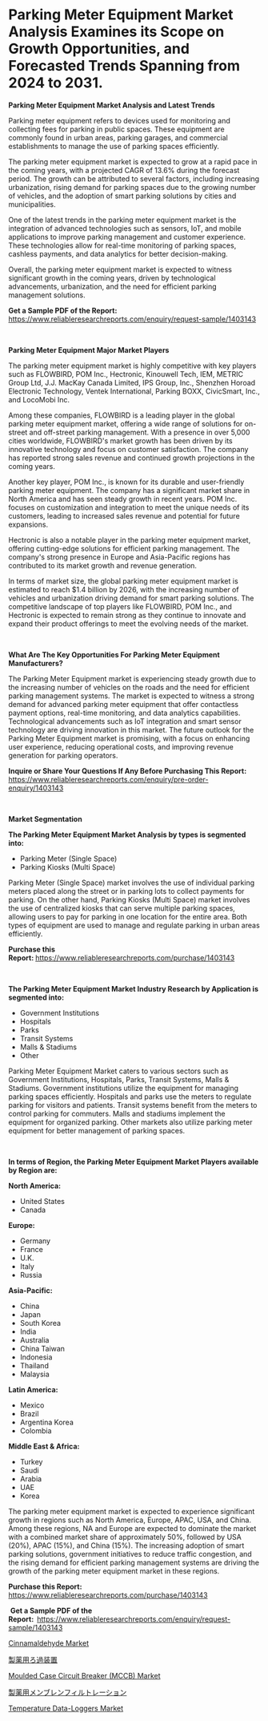 <p><h1>Parking Meter Equipment Market Analysis Examines its Scope on Growth Opportunities, and Forecasted Trends Spanning from 2024 to 2031.</h1></p><p><strong>Parking Meter Equipment Market Analysis and Latest Trends</strong></p>
<p><p>Parking meter equipment refers to devices used for monitoring and collecting fees for parking in public spaces. These equipment are commonly found in urban areas, parking garages, and commercial establishments to manage the use of parking spaces efficiently.</p><p>The parking meter equipment market is expected to grow at a rapid pace in the coming years, with a projected CAGR of 13.6% during the forecast period. The growth can be attributed to several factors, including increasing urbanization, rising demand for parking spaces due to the growing number of vehicles, and the adoption of smart parking solutions by cities and municipalities.</p><p>One of the latest trends in the parking meter equipment market is the integration of advanced technologies such as sensors, IoT, and mobile applications to improve parking management and customer experience. These technologies allow for real-time monitoring of parking spaces, cashless payments, and data analytics for better decision-making.</p><p>Overall, the parking meter equipment market is expected to witness significant growth in the coming years, driven by technological advancements, urbanization, and the need for efficient parking management solutions.</p></p>
<p><strong>Get a Sample PDF of the Report:&nbsp;</strong> <a href="https://www.reliableresearchreports.com/enquiry/request-sample/1403143">https://www.reliableresearchreports.com/enquiry/request-sample/1403143</a></p>
<p>&nbsp;</p>
<p><strong>Parking Meter Equipment Major Market Players</strong></p>
<p><p>The parking meter equipment market is highly competitive with key players such as FLOWBIRD, POM Inc., Hectronic, Kinouwell Tech, IEM, METRIC Group Ltd, J.J. MacKay Canada Limited, IPS Group, Inc., Shenzhen Horoad Electronic Technology, Ventek International, Parking BOXX, CivicSmart, Inc., and LocoMobi Inc.</p><p>Among these companies, FLOWBIRD is a leading player in the global parking meter equipment market, offering a wide range of solutions for on-street and off-street parking management. With a presence in over 5,000 cities worldwide, FLOWBIRD's market growth has been driven by its innovative technology and focus on customer satisfaction. The company has reported strong sales revenue and continued growth projections in the coming years.</p><p>Another key player, POM Inc., is known for its durable and user-friendly parking meter equipment. The company has a significant market share in North America and has seen steady growth in recent years. POM Inc. focuses on customization and integration to meet the unique needs of its customers, leading to increased sales revenue and potential for future expansions.</p><p>Hectronic is also a notable player in the parking meter equipment market, offering cutting-edge solutions for efficient parking management. The company's strong presence in Europe and Asia-Pacific regions has contributed to its market growth and revenue generation.</p><p>In terms of market size, the global parking meter equipment market is estimated to reach $1.4 billion by 2026, with the increasing number of vehicles and urbanization driving demand for smart parking solutions. The competitive landscape of top players like FLOWBIRD, POM Inc., and Hectronic is expected to remain strong as they continue to innovate and expand their product offerings to meet the evolving needs of the market.</p></p>
<p>&nbsp;</p>
<p><strong>What Are The Key Opportunities For Parking Meter Equipment Manufacturers?</strong></p>
<p><p>The Parking Meter Equipment market is experiencing steady growth due to the increasing number of vehicles on the roads and the need for efficient parking management systems. The market is expected to witness a strong demand for advanced parking meter equipment that offer contactless payment options, real-time monitoring, and data analytics capabilities. Technological advancements such as IoT integration and smart sensor technology are driving innovation in this market. The future outlook for the Parking Meter Equipment market is promising, with a focus on enhancing user experience, reducing operational costs, and improving revenue generation for parking operators.</p></p>
<p><strong>Inquire or Share Your Questions If Any Before Purchasing This Report:</strong> <a href="https://www.reliableresearchreports.com/enquiry/pre-order-enquiry/1403143">https://www.reliableresearchreports.com/enquiry/pre-order-enquiry/1403143</a></p>
<p>&nbsp;</p>
<p><strong>Market Segmentation</strong></p>
<p><strong>The Parking Meter Equipment Market Analysis by types is segmented into:</strong></p>
<p><ul><li>Parking Meter (Single Space)</li><li>Parking Kiosks (Multi Space)</li></ul></p>
<p><p>Parking Meter (Single Space) market involves the use of individual parking meters placed along the street or in parking lots to collect payments for parking. On the other hand, Parking Kiosks (Multi Space) market involves the use of centralized kiosks that can serve multiple parking spaces, allowing users to pay for parking in one location for the entire area. Both types of equipment are used to manage and regulate parking in urban areas efficiently.</p></p>
<p><strong>Purchase this Report:&nbsp;</strong><a href="https://www.reliableresearchreports.com/purchase/1403143">https://www.reliableresearchreports.com/purchase/1403143</a></p>
<p>&nbsp;</p>
<p><strong>The Parking Meter Equipment Market Industry Research by Application is segmented into:</strong></p>
<p><ul><li>Government Institutions</li><li>Hospitals</li><li>Parks</li><li>Transit Systems</li><li>Malls & Stadiums</li><li>Other</li></ul></p>
<p><p>Parking Meter Equipment Market caters to various sectors such as Government Institutions, Hospitals, Parks, Transit Systems, Malls & Stadiums. Government institutions utilize the equipment for managing parking spaces efficiently. Hospitals and parks use the meters to regulate parking for visitors and patients. Transit systems benefit from the meters to control parking for commuters. Malls and stadiums implement the equipment for organized parking. Other markets also utilize parking meter equipment for better management of parking spaces.</p></p>
<p>&nbsp;</p>
<p><strong>In terms of Region, the Parking Meter Equipment Market Players available by Region are:</strong></p>
<p>
    <p> <strong> North America: </strong>
        <ul>
            <li>United States</li>
            <li>Canada</li>
        </ul>
        </p> 
    <p> <strong> Europe: </strong>
        <ul>
            <li>Germany</li>
            <li>France</li>
            <li>U.K.</li>
            <li>Italy</li>
            <li>Russia</li>
        </ul>
        </p> 
    <p> <strong> Asia-Pacific: </strong>
        <ul>
            <li>China</li>
            <li>Japan</li>
            <li>South Korea</li>
            <li>India</li>
            <li>Australia</li>
            <li>China Taiwan</li>
            <li>Indonesia</li>
            <li>Thailand</li>
            <li>Malaysia</li>
        </ul>
        </p> 
    <p> <strong> Latin America: </strong>
        <ul>
            <li>Mexico</li>
            <li>Brazil</li>
            <li>Argentina Korea</li>
            <li>Colombia</li>
        </ul>
        </p> 
    <p> <strong> Middle East & Africa: </strong>
        <ul>
            <li>Turkey</li>
            <li>Saudi</li>
            <li>Arabia</li>
            <li>UAE</li>
            <li>Korea</li>
        </ul>
    </p>
    </p>
<p><p>The parking meter equipment market is expected to experience significant growth in regions such as North America, Europe, APAC, USA, and China. Among these regions, NA and Europe are expected to dominate the market with a combined market share of approximately 50%, followed by USA (20%), APAC (15%), and China (15%). The increasing adoption of smart parking solutions, government initiatives to reduce traffic congestion, and the rising demand for efficient parking management systems are driving the growth of the parking meter equipment market in these regions.</p></p>
<p><strong>Purchase this Report: </strong><a href="https://www.reliableresearchreports.com/purchase/1403143">https://www.reliableresearchreports.com/purchase/1403143</a></p>
<p>&nbsp;<strong>Get a Sample PDF of the Report:&nbsp;&nbsp;</strong><a href="https://www.reliableresearchreports.com/enquiry/request-sample/1403143">https://www.reliableresearchreports.com/enquiry/request-sample/1403143</a></p>
<p><strong></strong></p>
<p><p><a href="https://view.publitas.com/reportprime-1/decoding-the-cinnamaldehyde-market-a-deep-dive-into-the-latest-market-trends-market-segmentation-and-competitive-analysis/">Cinnamaldehyde Market</a></p><p><a href="https://medium.com/@dwighthuels1/%E8%A3%BD%E8%96%AC%E3%82%8D%E9%81%8E%E8%A3%85%E7%BD%AE%E5%B8%82%E5%A0%B4-2031%E5%B9%B4%E3%81%BE%E3%81%A7%E3%81%AE%E3%83%88%E3%83%AC%E3%83%B3%E3%83%89-%E4%BA%88%E6%B8%AC-%E7%AB%B6%E4%BA%89%E5%88%86%E6%9E%90-c7d57d8aae8b">製薬用ろ過装置</a></p><p><a href="https://fearless-okapi-6c8.notion.site/Moulded-Case-Circuit-Breaker-MCCB-Market-Provides-a-Comprehensive-Analysis-Including-a-Macro-Overv-bd595c6adcf444da9eb5e9b27ca5f1ad">Moulded Case Circuit Breaker (MCCB) Market</a></p><p><a href="https://medium.com/@dwighthuels1/2024%E5%B9%B4%E3%81%8B%E3%82%892031%E5%B9%B4%E3%81%BE%E3%81%A7%E3%81%AE%E6%9C%9F%E9%96%93%E3%81%AB%E4%BA%88%E6%B8%AC%E3%81%95%E3%82%8C%E3%82%8B%E8%A3%BD%E8%96%AC%E7%94%A8%E8%86%9C%E3%82%8D%E9%81%8E%E5%B8%82%E5%A0%B4%E3%81%AE%E5%8B%95%E5%90%91%E3%81%A8%E5%B8%82%E5%A0%B4%E5%88%86%E6%9E%90-fea20d4d6403">製薬用メンブレンフィルトレーション</a></p><p><a href="https://noble-drawer-34c.notion.site/Temperature-Data-Loggers-Market-Size-Reflecting-a-Forecast-Till-2031-Market-By-Type-By-Application-e4afeeb6150b42deb4768f1392254e97">Temperature Data-Loggers Market</a></p></p>